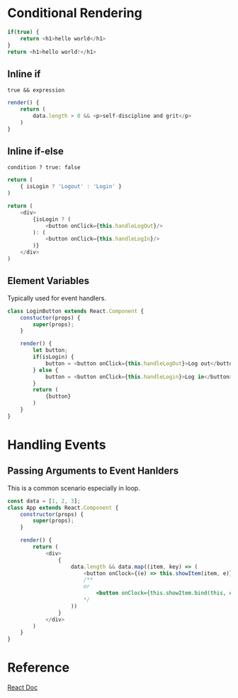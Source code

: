 # Conditional Rendering
```javascript
if(true) {
    return <h1>hello world</h1>
}
return <h1>hello world!</h1>
```

## Inline if

`true && expression`

```javascript
render() {
    return (
        data.length > 0 && <p>self-discipline and grit</p>
    )
}
```

## Inline if-else

`condition ? true: false`

```javascript
return (
    { isLogin ? 'Logout' : 'Login' }
)
```

```javascript
return (
    <div>
        {isLogin ? (
            <button onClick={this.handleLogOut}/>
        ): (
            <button onClick={this.handleLogIn}/>
        )}
    </div>
)
```

## Element Variables

Typically used for event handlers.
```javascript
class LoginButton extends React.Component {
    constuctor(props) {
        super(props);
    }

    render() {
        let button;
        if(isLogin) {
            button = <button onClick={this.handleLogOut}>Log out</button>
        } else {
            button = <button onClick={this.handleLogin}>Log in</button>
        }
        return (
            {button}
        )
    }
}

```

# Handling Events
## Passing Arguments to Event Hanlders

This is a common scenario especially in loop.

```javascript
const data = [1, 2, 3];
class App extends React.Component {
    constructor(props) {
        super(props);
    }

    render() {
        return (
            <div>
                {
                    data.length && data.map((item, key) => (
                        <button onClock={(e) => this.showItem(item, e)} key={key}>show</button>
                        /**
                        or
                            <button onClock={this.showItem.bind(this, e)} key={key}>show</button>
                        */
                    ))
                }
            </div>
        )
    }
}
```

# Reference
[React Doc](https://reactjs.org/)